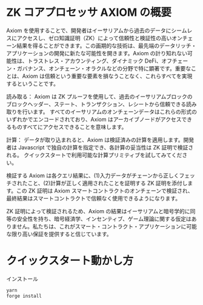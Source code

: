 # ZK コアプロセッサ AXIOM の概要

Axiom を使用することで、開発者はイーサリアムから過去のデータにシームレスにアクセスし、ゼロ知識証明（ZK）によって信頼性と検証性の高いオンチェーン結果を得ることができます。この画期的な技術は、最先端のデータリッチ・アプリケーションの開発に新たな可能性を開きます。Axiom の計り知れない可能性は、トラストレス・アカウンティング、ダイナミック DeFi、オフチェーン・ガバナンス、オンチェーン・オラクルなどの分野で特に顕著です。重要なことは、Axiom は信頼という重要な要素を損なうことなく、これらすべてを実現するということです。

読み取る： Axiom は ZK プルーフを使用して、過去のイーサリアムブロックのブロックヘッダー、ステート、トランザクション、レシートから信頼できる読み取りを行います。 すべてのイーサリアムのオンチェーンデータはこれらの形式のいずれかでエンコードされており、Axiom はアーカイブノードがアクセスできるものすべてにアクセスできることを意味します。

計算： データが取り込まれると、Axiom は検証済みの計算を適用します。開発者は Javascript で独自の計算を指定でき、各計算の妥当性は ZK 証明で検証される。 クイックスタートで利用可能な計算プリミティブを試してみてください。

検証する Axiom は各クエリ結果に、(1)入力データがチェーンから正しくフェッチされたこと、(2)計算が正しく適用されたことを証明する ZK 証明を添付します。この ZK 証明は Axiom スマートコントラクトのオンチェーンで検証され、最終結果はスマートコントラクトで信頼なく使用できるようになります。

ZK 証明によって検証されるため、Axiom の結果はイーサリアムと暗号学的に同等の安全性を持ち、暗号経済学、インセンティブ、ゲーム理論に関する仮定はありません。私たちは、これがスマート・コントラクト・アプリケーションに可能な限り高い保証を提供すると信じています。

# クイックスタート動かし方

インストール

```bash
yarn
forge install
```
